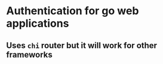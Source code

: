 # Authentication for go web applications

## Uses `chi` router but it will work for other frameworks
